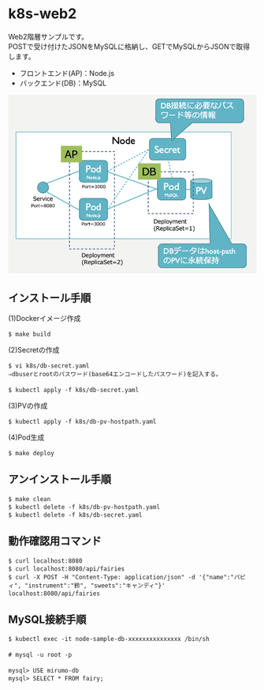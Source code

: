 # k8s-web2

Web2階層サンプルです。<br>
POSTで受け付けたJSONをMySQLに格納し、GETでMySQLからJSONで取得します。

* フロントエンド(AP)：Node.js
* バックエンド(DB)：MySQL

![外観](./docs/images/overview.png)

## インストール手順
(1)Dockerイメージ作成
```
$ make build
```

(2)Secretの作成
```
$ vi k8s/db-secret.yaml
⇒dbuserとrootのパスワード(base64エンコードしたパスワード)を記入する。

$ kubectl apply -f k8s/db-secret.yaml
```

(3)PVの作成
```
$ kubectl apply -f k8s/db-pv-hostpath.yaml
```

(4)Pod生成
```
$ make deploy
```

## アンインストール手順
```
$ make clean
$ kubectl delete -f k8s/db-pv-hostpath.yaml
$ kubectl delete -f k8s/db-secret.yaml
```


## 動作確認用コマンド

```
$ curl localhost:8080
$ curl localhost:8080/api/fairies
$ curl -X POST -H "Content-Type: application/json" -d '{"name":"パピィ", "instrument":"鈴", "sweets":"キャンディ"}' localhost:8080/api/fairies
```

## MySQL接続手順

```
$ kubectl exec -it node-sample-db-xxxxxxxxxxxxxxx /bin/sh

# mysql -u root -p

mysql> USE mirumo-db
mysql> SELECT * FROM fairy;
```
